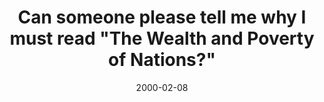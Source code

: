 ---
layout: base.njk
title : 'Can someone please tell me why I must read &#34;The Wealth and Poverty of Nations?&#34;' 
view_title : 'Can someone please tell me why I must read &#34;The Wealth and Poverty of Nations?&#34;' 
year : '2000' 
date : '2000-02-08' 
img_file : '/drawing/cansomeone.png' 
html_file : 'cansomeo' 
next_html : 'shewillne.html' 
year_order : '141' 
permalink : "title/{{html_file}}.html"
---